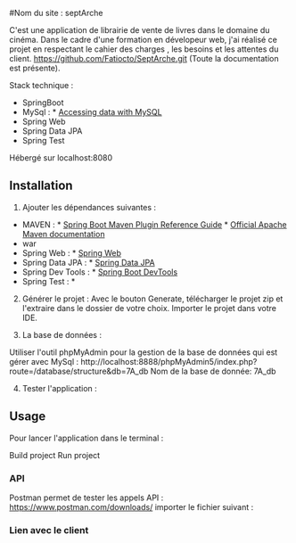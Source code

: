 
#Nom du site : septArche

C'est une application de librairie de vente de livres dans le domaine du cinéma. Dans le cadre d'une formation en dévelopeur web, j'ai réalisé ce projet en respectant le cahier des charges
, les besoins et les attentes du client.
https://github.com/Fatiocto/SeptArche.git (Toute la documentation est présente). 

Stack technique :
- SpringBoot
- MySql : * [Accessing data with MySQL](https://spring.io/guides/gs/accessing-data-mysql/)
- Spring Web
- Spring Data JPA
- Spring Test

 
Hébergé sur localhost:8080

## Installation

1. Ajouter les dépendances suivantes :
- MAVEN :   * [Spring Boot Maven Plugin Reference Guide](https://docs.spring.io/spring-boot/docs/3.0.5/maven-plugin/reference/html/)
            * [Official Apache Maven documentation](https://maven.apache.org/guides/index.html)
- war
- Spring Web : * [Spring Web](https://docs.spring.io/spring-boot/docs/3.0.5/reference/htmlsingle/#web)
- Spring Data JPA : * [Spring Data JPA](https://docs.spring.io/spring-boot/docs/3.0.5/reference/htmlsingle/#data.sql.jpa-and-spring-data)
- Spring Dev Tools : * [Spring Boot DevTools](https://docs.spring.io/spring-boot/docs/3.0.5/reference/htmlsingle/#using.devtools)
- Spring Test : * 

2. Générer le projet :
 Avec le bouton Generate, télécharger  le projet zip et l'extraire dans le dossier de votre choix.
 Importer le projet dans votre IDE.

3. La base de données :

Utiliser l'outil phpMyAdmin pour la gestion de la base de données qui est gérer avec MySql : http://localhost:8888/phpMyAdmin5/index.php?route=/database/structure&db=7A_db
Nom de la base de donnée: 7A_db

4. Tester l'application :



## Usage

Pour lancer l'application dans le terminal :

Build project
Run project

### API
Postman permet de tester les appels API : https://www.postman.com/downloads/
importer le fichier suivant : 

### Lien avec le client



